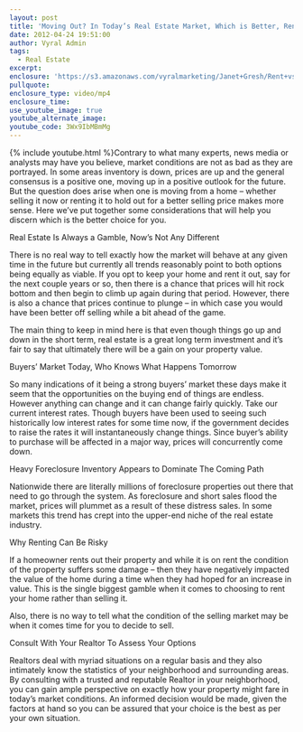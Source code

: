 ```yaml
---
layout: post
title: 'Moving Out? In Today’s Real Estate Market, Which is Better, Renting or Selling?'
date: 2012-04-24 19:51:00
author: Vyral Admin
tags:
  - Real Estate
excerpt:
enclosure: 'https://s3.amazonaws.com/vyralmarketing/Janet+Gresh/Rent+vs+Sell.mp4'
pullquote:
enclosure_type: video/mp4
enclosure_time:
use_youtube_image: true
youtube_alternate_image:
youtube_code: 3Wx9IbMBmMg
---
```



{% include youtube.html %}Contrary to what many experts, news media or analysts may have you believe, market conditions are not as bad as they are portrayed.  In some areas inventory is down, prices are up and the general consensus is a positive one, moving up in a positive outlook for the future.  But the question does arise when one is moving from a home – whether selling it now or renting it to hold out for a better selling price makes more sense.  Here we’ve put together some considerations that will help you discern which is the better choice for you.

Real Estate Is Always a Gamble, Now’s Not Any Different

There is no real way to tell exactly how the market will behave at any given time in the future but currently all trends reasonably point to both options being equally as viable.  If you opt to keep your home and rent it out, say for the next couple years or so, then there is a chance that prices will hit rock bottom and then begin to climb up again during that period.  However, there is also a chance that prices continue to plunge – in which case you would have been better off selling while a bit ahead of the game.

The main thing to keep in mind here is that even though things go up and down in the short term, real estate is a great long term investment and it’s fair to say that ultimately there will be a gain on your property value.

Buyers’ Market Today, Who Knows What Happens Tomorrow

So many indications of it being a strong buyers’ market these days make it seem that the opportunities on the buying end of things are endless.  However anything can change and it can change fairly quickly.  Take our current interest rates.  Though buyers have been used to seeing such historically low interest rates for some time now, if the government decides to raise the rates it will instantaneously change things.  Since buyer’s ability to purchase will be affected in a major way, prices will concurrently come down.

Heavy Foreclosure Inventory Appears to Dominate The Coming Path

Nationwide there are literally millions of foreclosure properties out there that need to go through the system.  As foreclosure and short sales flood the market, prices will plummet as a result of these distress sales.  In some markets this trend has crept into the upper-end niche of the real estate industry.

Why Renting Can Be Risky

If a homeowner rents out their property and while it is on rent the condition of the property suffers some damage – then they have negatively impacted the value of the home during a time when they had hoped for an increase in value.  This is the single biggest gamble when it comes to choosing to rent your home rather than selling it.

Also, there is no way to tell what the condition of the selling market may be when it comes time for you to decide to sell.

Consult With Your Realtor To Assess Your Options

Realtors deal with myriad situations on a regular basis and they also intimately know the statistics of your neighborhood and surrounding areas.  By consulting with a trusted and reputable Realtor in your neighborhood, you can gain ample perspective on exactly how your property might fare in today’s market conditions.  An informed decision would be made, given the factors at hand so you can be assured that your choice is the best as per your own situation.